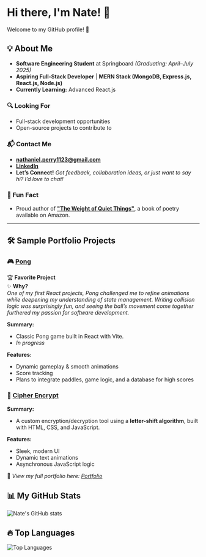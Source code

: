 # Hi there, I'm Nate! 👋  

Welcome to my GitHub profile! 🚀  

## 💡 About Me  

- **Software Engineering Student** at Springboard _(Graduating: April–July 2025)_  
- **Aspiring Full-Stack Developer** | **MERN Stack (MongoDB, Express.js, React.js, Node.js)**  
- **Currently Learning:** Advanced React.js  

### 🔍 Looking For  
- Full-stack development opportunities  
- Open-source projects to contribute to  

### 📬 Contact Me  
- **[nathaniel.perry1123@gmail.com](mailto:nathaniel.perry1123@gmail.com)**  
- **[LinkedIn](https://www.linkedin.com/in/nathaniel-perry-646bb4326)**  
- **Let’s Connect!** _Got feedback, collaboration ideas, or just want to say hi? I’d love to chat!_  

### 🎨 Fun Fact  
- Proud author of **["The Weight of Quiet Things"](https://a.co/d/0tqders)**, a book of poetry available on Amazon.  

---

## 🛠 Sample Portfolio Projects  

### 🎮 [Pong](https://github.com/natep1123/Pong)  

🏆 **Favorite Project**  
✨ **Why?**  
_One of my first React projects, Pong challenged me to refine animations while deepening my understanding of state management. Writing collision logic was surprisingly fun, and seeing the ball’s movement come together furthered my passion for software development._  

**Summary:**  
- Classic Pong game built in React with Vite.
- _In progress_

**Features:**  
- Dynamic gameplay & smooth animations  
- Score tracking  
- Plans to integrate paddles, game logic, and a database for high scores  

### 🔐 [Cipher Encrypt](https://github.com/natep1123/Cipher-Encrypt)  

**Summary:**
- A custom encryption/decryption tool using a **letter-shift algorithm**, built with HTML, CSS, and JavaScript.
  
**Features:**
- Sleek, modern UI  
- Dynamic text animations  
- Asynchronous JavaScript logic  

🔗 _View my full portfolio here: [Portfolio](https://github.com/natep1123/Portfolio)_  

## 📊 My GitHub Stats  
![Nate's GitHub stats](https://github-readme-stats.vercel.app/api?username=natep1123&show_icons=true&theme=radical)  

## 🔥 Top Languages  
![Top Languages](https://github-readme-stats.vercel.app/api/top-langs/?username=natep1123&theme=radical&layout=compact)  




